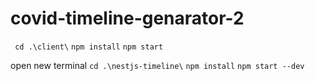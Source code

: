 # covid-timeline-genarator-2

``` cd .\client\```
``` npm install ```
``` npm start ```


open new terminal 
``` cd .\nestjs-timeline\ ```
``` npm install ```
``` npm start --dev ```
